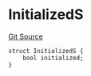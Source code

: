 # InitializedS
[Git Source](https://github.com/thrackle-io/tron/blob/d5d71b820b889f2fefe2639a8f5979e5f09110ed/src/client/token/handler/diamond/RuleStorage.sol)


```solidity
struct InitializedS {
    bool initialized;
}
```

